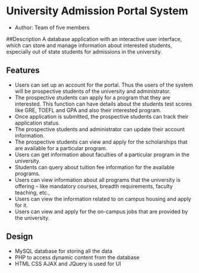 University Admission Portal System
==================================
+ Author: Team of five members

##Description
A database application with an interactive user interface, which can store and manage information about interested students, especially out of state students for admissions in the university.

## Features

+ Users can set up an account for the portal. Thus the users of the system will be prospective students of the university and administrator.
+ The prospective students can apply for a program that they are interested. This function can have details about the students test scores like GRE, TOEFL and GPA and also their interested program.
+ Once application is submitted, the prospective students can track their application status.
+ The prospective students and administrator can update their account information.
+ The prospective students can view and apply for the scholarships that are available for a particular program.
+	Users can get information about faculties of a particular program in the university.
+	Students can query about tuition fee information for the available programs.
+	Users can view information about all programs that the university is offering – like mandatory courses, breadth requirements, faculty teaching, etc.,
+	Users can view the information related to on campus housing and apply for it.
+ Users can view and apply for the on-campus jobs that are provided by the university.

## Design
+ MySQL database for storing all the data
+ PHP to access dynamic content from the database
+ HTML CSS AJAX and JQuery is used for UI
